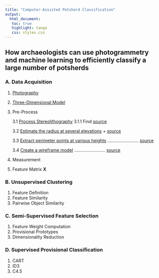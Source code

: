 ```yaml
---
title: "Computer-Assisted Potsherd Classification"
output:
  html_document:
   toc: true
   highlight: tango
   css: styles.css
---
```

## How archaeologists can use photogrammetry and machine learning to efficiently classify a large number of potsherds

### A. Data Acquisition
1. [Photography](./markdown/Part_A1.md)
2. [Three-Dimensional Model](./markdown/Part_A2.md)
3. Pre-Process

    3.1 [Process Stereolithography](./markdown/Part_A3_1.md)
          3.1.1 Find [source](./R/Part_A3_1.R)

    3.2 [Estimate the radius at several elevations](./markdown/step2.md)
          + [source](./R/step2.R)

    3.3 [Extract perimeter points at various heights](./markdown/step3.md)
        ......................... [source](./R/step3.R)

    3.4 [Create a wireframe model](./markdown/step4.md)
        ......................... [source](./R/step4.R)

4.  Measurement
5.  Feature Matrix **X**

### B. Unsupervised Clustering
1. Feature Definition
2. Feature Similarity
3. Pairwise Object Similarity

### C. Semi-Supervised Feature Selection
1. Feature Weight Computation
2. Provisional Prototypes
3. Dimensionality Reduction

### D. Supervised Provisional Classification
1. CART
2. ID3
3. C4.5
